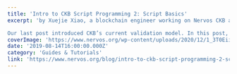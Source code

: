 ```yaml
---
title: 'Intro to CKB Script Programming 2: Script Basics'
excerpt: 'by Xuejie Xiao, a blockchain engineer working on Nervos CKB and the main developer on CKB VM.

Our last post introduced CKB’s current validation model. In this post, we will show how to deploy script '
coverImage: 'https://www.nervos.org/wp-content/uploads/2020/12/1_3T0EiiFU1F_nBvo6XeZFWQ-810x477.png'
date: '2019-08-14T16:00:00.000Z'
category: 'Guides & Tutorials'
link: 'https://www.nervos.org/blog/intro-to-ckb-script-programming-2-script-basics'
---
```


